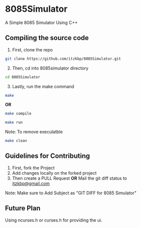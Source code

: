 # 8085Simulator

A Simple 8085 Simulator Using C++

## Compiling the source code

1. First, clone the repo

```bash
git clone https://github.com/itzkbp/8085Simulator.git
```

2. Then, cd into 8085simulator directory

```bash
cd 8085Simulator
```

3. Lastly, run the make command

```bash
make
```

**OR**

```bash
make compile

make run
```

Note: To remove execulatble

```bash
make clean
```

## Guidelines for Contributing

1. First, fork the Project
2. Add changes locally on the forked project
3. Then create a PULL Request
   **OR**
   Mail the git diff status to itzkbp@gmail.com

Note: Make sure to Add Subject as "GIT DIFF for 8085 Simulator"

## Future Plan

Using ncurses.h or curses.h for providing the ui.
